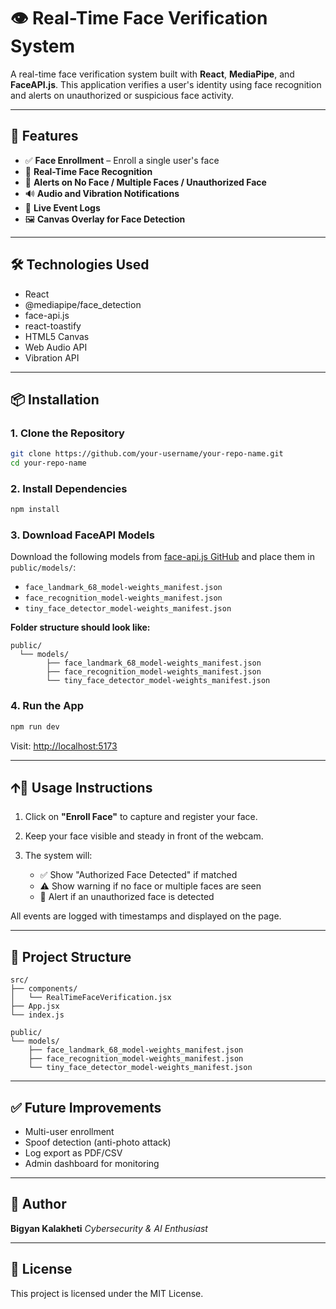 # 👁️ Real-Time Face Verification System

A real-time face verification system built with **React**, **MediaPipe**, and **FaceAPI.js**. This application verifies a user's identity using face recognition and alerts on unauthorized or suspicious face activity.

---

## 🚀 Features

* ✅ **Face Enrollment** – Enroll a single user's face
* 🧠 **Real-Time Face Recognition**
* 🢍 **Alerts on No Face / Multiple Faces / Unauthorized Face**
* 🔊 **Audio and Vibration Notifications**
* 📜 **Live Event Logs**
* 🖼️ **Canvas Overlay for Face Detection**

---

## 🛠️ Technologies Used

* React
* @mediapipe/face\_detection
* face-api.js
* react-toastify
* HTML5 Canvas
* Web Audio API
* Vibration API

---

## 📦 Installation

### 1. Clone the Repository

```bash
git clone https://github.com/your-username/your-repo-name.git
cd your-repo-name
```

### 2. Install Dependencies

```bash
npm install
```

### 3. Download FaceAPI Models

Download the following models from [face-api.js GitHub](https://github.com/justadudewhohacks/face-api.js/tree/master/weights) and place them in `public/models/`:

* `face_landmark_68_model-weights_manifest.json`
* `face_recognition_model-weights_manifest.json`
* `tiny_face_detector_model-weights_manifest.json`

**Folder structure should look like:**

```
public/
  └── models/
        ├── face_landmark_68_model-weights_manifest.json
        ├── face_recognition_model-weights_manifest.json
        └── tiny_face_detector_model-weights_manifest.json
```

### 4. Run the App

```bash
npm run dev
```

Visit: [http://localhost:5173](http://localhost:5173)

---

## 🡩‍🏫 Usage Instructions

1. Click on **"Enroll Face"** to capture and register your face.
2. Keep your face visible and steady in front of the webcam.
3. The system will:

   * ✅ Show "Authorized Face Detected" if matched
   * ⚠️ Show warning if no face or multiple faces are seen
   * 🚨 Alert if an unauthorized face is detected

All events are logged with timestamps and displayed on the page.

---

## 📁 Project Structure

```
src/
├── components/
│   └── RealTimeFaceVerification.jsx
├── App.jsx
└── index.js

public/
└── models/
    ├── face_landmark_68_model-weights_manifest.json
    ├── face_recognition_model-weights_manifest.json
    └── tiny_face_detector_model-weights_manifest.json
```

---

## ✅ Future Improvements

* Multi-user enrollment
* Spoof detection (anti-photo attack)
* Log export as PDF/CSV
* Admin dashboard for monitoring

---

## 🧑 Author

**Bigyan Kalakheti**
*Cybersecurity & AI Enthusiast*

---

## 📄 License

This project is licensed under the MIT License.
